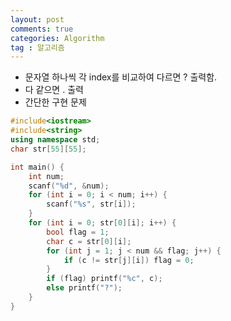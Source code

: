 ```yaml
---
layout: post
comments: true
categories: Algorithm
tag : 알고리즘
---
```


-  문자열 하나씩 각 index를 비교하여 다르면 ? 출력함.
-   다 같으면 . 출력
-  간단한 구현 문제

```c++
#include<iostream>
#include<string>
using namespace std;
char str[55][55];

int main() {
	int num;
	scanf("%d", &num);
	for (int i = 0; i < num; i++) {
		scanf("%s", str[i]);
	}
	for (int i = 0; str[0][i]; i++) {
		bool flag = 1;
		char c = str[0][i];
		for (int j = 1; j < num && flag; j++) {
			if (c != str[j][i]) flag = 0;
		}
		if (flag) printf("%c", c);
		else printf("?");
	}
}
```